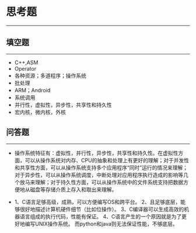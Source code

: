 # 思考题
---

## 填空题
---

* C++,ASM
* Operator
* 各种资源；多道程序；操作系统
* 批处理
* ARM；Android
* 系统调用
* 并行性，虚拟性，异步性，共享性和持久性
* 宏内核，微内核，外核

## 问答题
---

* 操作系统特征有：虚拟性，并行性，异步性，共享性和持久性。在虚拟性方面，可以从操作系统对内存、CPU的抽象和处理上有更好的理解；对于并发性和共享性方面，可以从操作系统支持多个应用程序“同时”运行的情况来理解；对于异步性，可以从操作系统调度，中断处理对应用程序执行造成的影响等几个放马来理解；对于持久性方面，可以从操作系统中的文件系统支持把数据方便地从磁盘等存储介质上存入和取出来理解。

* 1、C语言足够高级，成熟，可以方便编写OS和跨平台。
  2、且足够底层，能够很好地描述计算机硬件细节（比如位操作）。
  3、C编译器可以生成高效的机器语言组成的执行代码，性能有保证。
  4、C语言产生的一个原因就是为了更好地编写UNIX操作系统。
  而python和java则无法保证性能，不够底层。  

